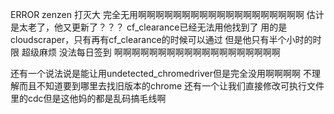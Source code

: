 ERROR zenzen 打灭大
完全无用啊啊啊啊啊啊啊啊啊啊啊啊啊啊啊啊啊啊啊
估计是太老了，他又更新了？？？
cf_clearance已经无法用他找到了
用的是cloudscraper，只有再有cf_clearance的时候可以通过
但是他只有半个小时的时限
超级麻烦
没法每日签到
啊啊啊啊啊啊啊啊啊啊啊啊啊啊啊啊啊啊啊

还有一个说法说是能让用undetected_chromedriver但是完全没用啊啊啊啊
不理解而且不知道要到哪里去找旧版本的chrome
还有一个让我们直接修改可执行文件里的cdc但是这他妈的都是乱码搞毛线啊
